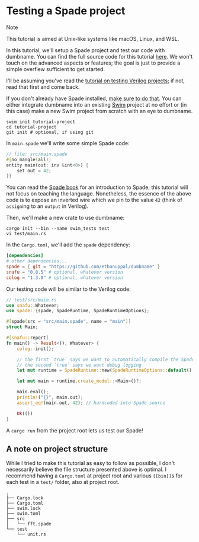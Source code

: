# Testing a Spade project

> [!NOTE]
> This tutorial is aimed at Unix-like systems like macOS, Linux, and WSL.

In this tutorial, we'll setup a Spade project and test our code with
dumbname. You can find the full source code for this tutorial [here](../spade-support/example-project/). We won't touch on the advanced aspects or features; the goal is just to provide a simple overfiew sufficient to get started.

I'll be assuming you've read the [tutorial on testing Verilog projects](./testing_verilog.md); if not, read that first and come back.

If you don't already have Spade installed, [make sure to do that](https://docs.spade-lang.org/installation.html).
You can either integrate dumbname into an existing [Swim](https://docs.spade-lang.org/swim/index.html) project at no effort or (in this case) make a new Swim project from scratch with an eye to dumbname.

```shell
swim init tutorial-project
cd tutorial-project
git init # optional, if using git
```

In `main.spade` we'll write some simple Spade code:

```rust
// file: src/main.spade
#[no_mangle(all)]
entity main(out: inv &int<8>) {
    set out = 42;
}}
```

You can read the [Spade book](https://docs.spade-lang.org/introduction.html) for an
introduction to Spade; this tutorial will not focus on teaching the language.
Nonetheless, the essence of the above code is to expose an inverted wire which
we pin to the value `42` (think of `assign`ing to an `output` in Verilog).

Then, we'll make a new crate to use dumbname:

```shell
cargo init --bin --name swim_tests test
vi test/main.rs
```

In the `Cargo.toml`, we'll add the `spade` dependency:

```toml
[dependencies]
# other dependencies...
spade = { git = "https://github.com/ethanuppal/dumbname" }
snafu = "0.8.5" # optional, whatever version
colog = "1.3.0" # optional, whatever version
```

Our testing code will be similar to the Verilog code:

```rust
// test/src/main.rs
use snafu::Whatever;
use spade::{spade, SpadeRuntime, SpadeRuntimeOptions};

#[spade(src = "src/main.spade", name = "main")]
struct Main;

#[snafu::report]
fn main() -> Result<(), Whatever> {
    colog::init();

    // the first `true` says we want to automatically compile the Spade
    // the second `true` says we want debug logging
    let mut runtime = SpadeRuntime::new(SpadeRuntimeOptions::default(), true)?;

    let mut main = runtime.create_model::<Main>()?;

    main.eval();
    println!("{}", main.out);
    assert_eq!(main.out, 42); // hardcoded into Spade source

    Ok(())
}
```

A `cargo run` from the project root lets us test our Spade!

## A note on project structure

While I tried to make this tutorial as easy to follow as possible, I don't
necessarily believe the file structure presented above is optimal. I recommend
having a `Cargo.toml` at project root and various `[[bin]]`s for each test in a
`test/` folder, also at project root.

```
.
├── Cargo.lock
├── Cargo.toml
├── swim.lock
├── swim.toml
├── src
│   └── fft.spade
└── test
    └── unit.rs
```
